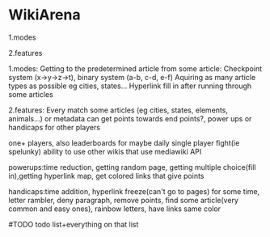 # WikiArena
1.modes

2.features


1.modes:
Getting to the predetermined article from some article: Checkpoint system (x->y->z->t), binary system (a-b, c-d, e-f)
Aquiring as many article types as possible eg cities, states...
Hyperlink fill in after running through some articles


2.features:
Every match some articles (eg cities, states, elements, animals...) or metadata  can get points towards end points?, power ups or handicaps for other players

one+ players, also leaderboards for maybe daily single player fight(ie spelunky)
ability to use other wikis that use mediawiki API

powerups:time reduction, getting random page, getting multiple choice(fill in),getting hyperlink map, get colored links that give points

handicaps:time addition, hyperlink freeze(can't go to pages) for some time, letter rambler, deny paragraph, remove points, find some article(very common and easy ones), rainbow letters, have links same color

#TODO todo list+everything on that list

